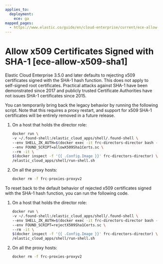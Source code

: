 ```yaml
---
applies_to:
  deployment:
    ece: ga
mapped_pages:
  - https://www.elastic.co/guide/en/cloud-enterprise/current/ece-allow-x509-sha1.html
---
```


# Allow x509 Certificates Signed with SHA-1 [ece-allow-x509-sha1]

Elastic Cloud Enterprise 3.5.0 and later defaults to rejecting x509 certificates signed with the SHA-1 hash function. This does not apply to self-signed root certificates. Practical attacks against SHA-1 have been demonstrated since 2017 and publicly trusted Certificate Authorities have not issues SHA-1 certificates since 2015.

You can temporarily bring back the legacy behavior by running the following script. Note that this requires a proxy restart, and support for x509 SHA-1 certificates will be entirely removed in a future release.

1. On a host that holds the director role:

    ```sh
    docker run \
    -v ~/.found-shell:/elastic_cloud_apps/shell/.found-shell \
    --env SHELL_ZK_AUTH=$(docker exec -it frc-directors-director bash -c 'echo -n $FOUND_ZK_READWRITE') $(docker inspect -f '{{ range .HostConfig.ExtraHosts }} --add-host {{.}} {{ end }}' frc-directors-director)  \
    --env FOUND_SCRIPT=allowX509Sha1Certs.sc \
    --rm -it \
    $(docker inspect -f '{{ .Config.Image }}' frc-directors-director) \
    /elastic_cloud_apps/shell/run-shell.sh
    ```

2. On all the proxy hosts:

    ```sh
    docker rm -f frc-proxies-proxyv2
    ```


To reset back to the default behavior of rejected x509 certificates signed with the SHA-1 hash function, you can run the following code.

1. On a host that holds the director role:

    ```sh
    docker run \
    -v ~/.found-shell:/elastic_cloud_apps/shell/.found-shell \
    --env SHELL_ZK_AUTH=$(docker exec -it frc-directors-director bash -c 'echo -n $FOUND_ZK_READWRITE') $(docker inspect -f '{{ range .HostConfig.ExtraHosts }} --add-host {{.}} {{ end }}' frc-directors-director)  \
    --env FOUND_SCRIPT=rejectX509Sha1Certs.sc \
    --rm -it \
    $(docker inspect -f '{{ .Config.Image }}' frc-directors-director) \
    /elastic_cloud_apps/shell/run-shell.sh
    ```

2. On all the proxy hosts:

    ```sh
    docker rm -f frc-proxies-proxyv2
    ```


